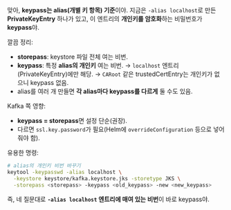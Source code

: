 맞아, **keypass는 alias(개별 키 항목) 기준**이야.
지금은 `-alias localhost`로 만든 **PrivateKeyEntry** 하나가 있고, 이 엔트리의 **개인키를 암호화**하는 비밀번호가 **keypass**야.

깔끔 정리:

* **storepass**: keystore 파일 전체 여는 비번.
* **keypass**: 특정 **alias의 개인키** 여는 비번.
  → `localhost` 엔트리(PrivateKeyEntry)에만 해당.
  → `CARoot` 같은 trustedCertEntry는 개인키가 없으니 keypass 없음.
* alias를 여러 개 만들면 **각 alias마다 keypass를 다르게** 둘 수도 있음.

Kafka 쪽 영향:

* **keypass = storepass**면 설정 단순(권장).
* 다르면 `ssl.key.password`가 필요(Helm에 `overrideConfiguration` 등으로 넣어줘야 함).

유용한 명령:

```bash
# alias의 개인키 비번 바꾸기
keytool -keypasswd -alias localhost \
  -keystore keystore/kafka.keystore.jks -storetype JKS \
  -storepass <storepass> -keypass <old_keypass> -new <new_keypass>
```

즉, 네 질문대로 **`-alias localhost` 엔트리에 매여 있는 비번**이 바로 keypass야.
